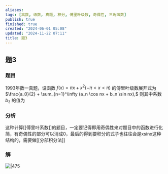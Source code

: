 ```yaml
---
aliases: 
tags: [高数, 级数, 真题, 积分, 傅里叶级数, 奇偶性, 三角函数]
publish: true
finished: true
created: "2024-06-01 05:08"
updated: "2024-11-22 07:11"
title: 题3
---
```

## 题3 
### 题目
1993年数一真题，设函数 $f(x) = \pi x + x^2 (-\pi < x < \pi)$ 的傅里叶级数展开式为 $\frac{a_0}{2} + \sum_{n=1}^\infty (a_n \cos nx + b_n \sin nx),$ 则其中系数 $b_3$ 的值为
### 分析
这种计算[[傅里叶系数]]的题目，一定要记得即用奇偶性来对题目中的函数进行化简，有奇偶性的部分可以消成0，最后的得到要积分的式子也往往会是xsinx这种结构的，需要做[[分部积分法]]
### 解
![|475](https://img.hwenyi.tech/202405211709918.webp)
